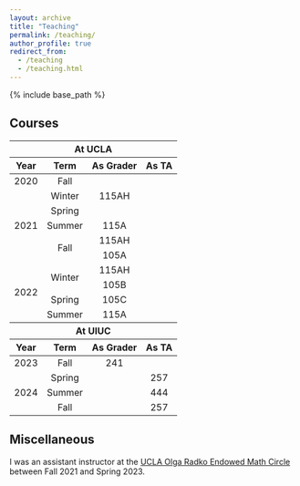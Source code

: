 ```yaml
---
layout: archive
title: "Teaching"
permalink: /teaching/
author_profile: true
redirect_from:
  - /teaching
  - /teaching.html
---
```


{% include base_path %}

Courses
------

<table>
    <thead>
        <tr>
            <th colspan=4 style="text-align:center">At UCLA</th>
        </tr>
    </thead>
  <thead>
        <tr>
            <th style="text-align:center">Year</th>
            <th style="text-align:center">Term</th>
            <th style="text-align:center">As Grader</th>
            <th style="text-align:center">As TA</th>
        </tr>
    </thead>
    <tbody style="text-align:center">
        <tr>
            <td>2020</td>
            <td>Fall</td>
            <td rowspan=3 title = "Honors Linear Algebra">115AH</td>
            <td rowspan=10></td>
        </tr>
        <tr>
            <td rowspan = 5>2021</td>
            <td>Winter</td>
        </tr>
        <tr>
            <td>Spring</td>
        </tr>
        <tr>
            <td>Summer</td>
            <td title = "Upper Division Linear Algebra">115A</td>
        </tr>
        <tr>
            <td rowspan = 2>Fall</td>
            <td title = "Honors Linear Algebra">115AH</td>
        </tr>
        <tr>
             <td title = "Mathematics for Teaching, Part I">105A</td>
        </tr>
        <tr>
            <td rowspan = 4>2022</td>
            <td rowspan = 2>Winter</td>
            <td title = "Honors Linear Algebra">115AH</td>
        </tr>
        <tr>
            <td title = "Mathematics for Teaching, Part II">105B</td>
        </tr>
        <tr>
            <td>Spring</td>
            <td title = "Mathematics for Teaching, Part III">105C</td>
        </tr>
        <tr>
            <td>Summer</td>
	    <td>115A</td>
        </tr>
    </tbody>
    <thead>
        <tr>
            <th colspan=4 style="text-align:center">At UIUC</th>
        </tr>
    </thead>
    <thead>
    	<tr>
            <th style="text-align:center">Year</th>
            <th style="text-align:center">Term</th>
            <th style="text-align:center">As Grader</th>
            <th style="text-align:center">As TA</th>
    	</tr>
    </thead>
    <tbody style="text-align:center">
    	<tr>
            <td>2023</td>
            <td>Fall</td>
            <td title = "Calculus III">241</td>
            <td></td>
    	</tr>
    	<tr>
            <td rowspan = 3>2024</td>
            <td>Spring</td>
            <td rowspan = 3></td>
	    <td title = "Linear Algebra with Computational Applications">257</td>
    	</tr>
    	<tr>
            <td>Summer</td>
	    <td title = "Elementary Real Analysis">444</td>
    	</tr>
	<tr>
            <td>Fall</td>
	    <td title = "Linear Algebra with Computational Applications">257</td>
    	</tr>
    </tbody>
</table>

Miscellaneous
------
I was an assistant instructor at the [UCLA Olga Radko Endowed Math Circle](https://circles.math.ucla.edu/circles/) between Fall 2021 and Spring 2023. 
